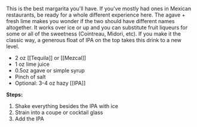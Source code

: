This is the best margarita you'll have. If you've mostly had ones in Mexican restaurants, be ready for a whole different experience here. The agave + fresh lime makes you wonder if the two should have different names altogether. It works over ice or up and you can substitute fruit liqueurs for some or all of the sweetness (Cointreau, Midori, etc). If you make it the classic way, a generous float of IPA on the top takes this drink to a new level.

* 2 oz [[Tequila]] or [[Mezcal]]
* 1 oz lime juice
* 0.5oz agave or simple syrup
* Pinch of salt
* Optional: 3-4 oz hazy [[IPA]]

**Steps:**

1. Shake everything besides the IPA with ice
2. Strain into a coupe or cocktail glass
3. Add the IPA